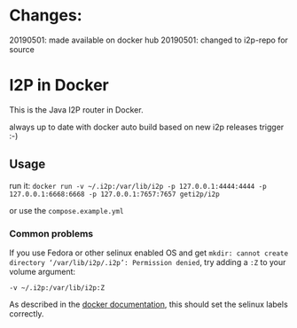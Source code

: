 # Changes:
20190501: made available on docker hub
20190501: changed to i2p-repo for source


# I2P in Docker
This is the Java I2P router in Docker.

always up to date with docker auto build based on new i2p releases trigger :-)

## Usage
run it:
`docker run -v ~/.i2p:/var/lib/i2p -p 127.0.0.1:4444:4444 -p 127.0.0.1:6668:6668 -p 127.0.0.1:7657:7657 geti2p/i2p`

or use the `compose.example.yml`

### Common problems
If you use Fedora or other selinux enabled OS and get ```mkdir: cannot create directory ‘/var/lib/i2p/.i2p’: Permission denied```, try adding a `:Z` to your volume argument:

```
-v ~/.i2p:/var/lib/i2p:Z
```
As described in the [docker documentation](https://docs.docker.com/storage/bind-mounts/#configure-the-selinux-label), this should set the selinux labels correctly.
